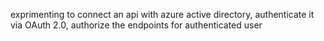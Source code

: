 exprimenting to connect an api with azure active directory, authenticate it via OAuth 2.0, authorize the endpoints for authenticated user
